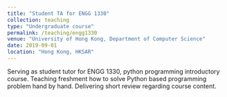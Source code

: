 ```yaml
---
title: "Student TA for ENGG 1330"
collection: teaching
type: "Undergraduate course"
permalink: /teaching/engg1330
venue: "University of Hong Kong, Department of Computer Science"
date: 2019-09-01
location: "Hong Kong, HKSAR"
---
```


Serving as student tutor for ENGG 1330, python programming introductory course. Teaching freshment how to solve Python based programming problem hand by hand. Delivering short review regarding course content.
